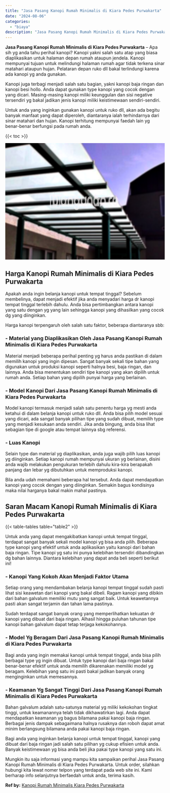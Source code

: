 ```yaml
---
title: "Jasa Pasang Kanopi Rumah Minimalis di Kiara Pedes Purwakarta"
date: "2024-08-06"
categories: 
  - "biaya"
description: "Jasa Pasang Kanopi Rumah Minimalis di Kiara Pedes Purwakarta. Mungkin itu saja informasi yang mampu kita sampaikan perihal Jasa Pasang Kanopi Rumah Minimalis..."
---
```


**Jasa Pasang Kanopi Rumah Minimalis di Kiara Pedes Purwakarta** – Apa sih yg anda tahu perihal kanopi? Kanopi yakni salah satu atap yang biasa diaplikasikan untuk halaman depan rumah ataupun jendela. Kanopi mempunyai tujuan untuk melindungi halaman rumah agar tidak terkena sinar matahari ataupun hujan. Pelataran depan ruko dll bakal terlindungi karena ada kanopi yg anda gunakan.

Kanopi juga terbagi menjadi salah satu bagian, yakni kanopi baja ringan dan kanopi besi hollo. Anda dapat gunakan type kanopi yang cocok dengan yang dicari. Masing-masing kanopi miliki keunggulan dan sisi negative tersendiri yg bakal jadikan jenis kanopi miliki keistimewaan sendiri-sendiri.

Untuk anda yang inginkan gunakan kanopi untuk ruko dll, akan ada begitu banyak manfaat yang dapat diperoleh, diantaranya ialah terhindarnya dari sinar matahari dan hujan. Kanopi terhitung mempunyai faedah lain yg benar-benar berfungsi pada rumah anda.

{{< toc >}}

![Jasa Pasang Kanopi Rumah Minimalis di Kiara Pedes Purwakarta](/images/harga-kanopi-minimalis-07.png)

## Harga Kanopi Rumah Minimalis di Kiara Pedes Purwakarta

Apakah anda ingin belanja kanopi untuk tempat tinggal? Sebelum membelinya, dapat menjadi efektif jika anda menyadari harga dr kanopi tempat tinggal terlebih dahulu. Anda bisa pertimbangkan antara kanopi yang satu dengan yg yang lain sehingga kanopi yang dihasilkan yang cocok dg yang diinginkan.

Harga kanopi terpengaruh oleh salah satu faktor, beberapa diantaranya sbb:

### \- Material yang Diaplikasikan Oleh Jasa Pasang Kanopi Rumah Minimalis di Kiara Pedes Purwakarta

Material menjadi beberapa perihal penting yg harus anda pastikan di dalam memilih kanopi yang ingin dipesan. Sangat banyak sekali tipe bahan yang digunakan untuk produksi kanopi seperti halnya besi, baja ringan, dan lainnya. Anda bisa menentukan sendiri tipe kanopi yang akan dipilih untuk rumah anda. Setiap bahan yang dipilih punyai harga yang berlainan.

### \- Model Kanopi Dari Jasa Pasang Kanopi Rumah Minimalis di Kiara Pedes Purwakarta

Model kanopi termasuk menjadi salah satu penentu harga yg mesti anda ketahui di dalam belanja kanopi untuk ruko dll. Anda bisa pilih model sesuai yang dicari, ada sangat banyak pilihan tipe yang sudah dibuat, memilih type yang menjadi kesukaan anda sendiri. Jika anda bingung, anda bisa lihat sebagian tipe di google atau tempat lainnya sbg referensi.

### \- Luas Kanopi

Selain type dan material yg diaplikasikan, anda juga wajib pilih luas kanopi yg diinginkan. Setiap kanopi rumah mempunyai ukuran yg berlainan, disini anda wajib melakukan pengukuran terlebih dahulu kira-kira berapakah panjang dan lebar yg dibutuhkan untuk memproduksi kanopi.

Bila anda udah memahami beberapa hal tersebut. Anda dapat mendapatkan kanopi yang cocok dengan yang diinginkan. Semakin bagus kondisinya maka nilai harganya bakal makin mahal pastinya.

## Saran Macam Kanopi Rumah Minimalis di Kiara Pedes Purwakarta

{{< table-tables table="table2" >}}

Untuk anda yang dapat mengakibatkan kanopi untuk tempat tinggal, terdapat sangat banyak sekali model kanopi yg bisa anda pilih. Beberapa type kanopi yang efektif untuk anda aplikasikan yaitu kanopi dari bahan baja ringan. Tipe kanopi yg satu ini punya kelebihan tersendiri dibandingkan dg bahan lainnya. Diantara kelebihan yang dapat anda beli seperti berikut ini!

### \- Kanopi Yang Kokoh Akan Menjadi Faktor Utama

Setiap orang yang mendambakan belanja kanopi tempat tinggal sudah pasti lihat sisi keawetan dari kanopi yang bakal dibeli. Ragam kanopi yang dibikin dari bahan galvalum memiliki mutu yang sangat baik. Untuk keawetannya pasti akan sangat terjamin dan tahan lama pastinya.

Sudah terdapat sangat banyak orang yang memperlihatkan kekuatan dr kanopi yang dibuat dari baja ringan. Alhasil hingga puluhan tahunan tipe kanopi bahan galvalum dapat tetap terjaga kekokohannya.

### \- Model Yg Beragam Dari Jasa Pasang Kanopi Rumah Minimalis di Kiara Pedes Purwakarta

Bagi anda yang ingin memakai kanopi untuk tempat tinggal, anda bisa pilih berbagai type yg ingin dibuat. Untuk type kanopi dari baja ringan bakal benar-benar efektif untuk anda memilih dikarenakan memiliki model yg beragam. Kelebihan yang satu ini pasti bakal jadikan banyak orang menginginkan untuk memesannya.

### \- Keamanan Yg Sangat Tinggi Dari Jasa Pasang Kanopi Rumah Minimalis di Kiara Pedes Purwakarta

Bahan galvalum adalah satu-satunya material yg miliki kekokohan tingkat tinggi, untuk keamanannya telah tidak dikhawatirkan lagi. Anda dapat mendapatkan keamanan yg bagus bilamana pakai kanopi baja ringan. Berbagai jenis dampak sebagaimana halnya rusaknya dan roboh dapat amat minim berlangsung bilamana anda pakai kanopi baja ringan.

Bagi anda yang inginkan belanja kanopi untuk tempat tinggal, kanopi yang dibuat dari baja ringan jadi salah satu pilihan yg cukup efisien untuk anda. Banyak keistimewaan yg bisa anda beli jika pakai type kanopi yang satu ini.

Mungkin itu saja informasi yang mampu kita sampaikan perihal Jasa Pasang Kanopi Rumah Minimalis di Kiara Pedes Purwakarta. Untuk order, silahkan hubungi kita lewat nomer telpon yang terdapat pada web site ini. Kami berharap info selanjutnya berfaedah untuk anda, terima kasih.

**Ref by:**  [Kanopi Rumah Minimalis Kiara Pedes Purwakarta](https://id.wikipedia.org/wiki/Kanopi)
